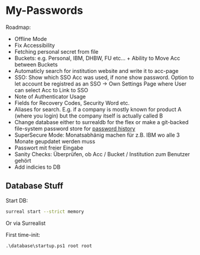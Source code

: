 # My-Passwords

Roadmap:

- Offline Mode
- Fix Accessibility
- Fetching personal secret from file
- Buckets: e.g. Personal, IBM, DHBW, FU etc... + Ability to Move Acc between Buckets
- Automaticly search for institution website and write it to acc-page
- SSO: Show which SSO Acc was used, if none show password. Option to let account be registred as an SSO -> Own Settings Page where User can select Acc to Link to SSO
- Note of Authenticator Usage
- Fields for Recovery Codes, Security Word etc.
- Aliases for search. E.g. if a company is mostly known for product A (where you login) but the company itself is actually called B
- Change database either to surrealdb for the flex or make a git-backed file-system password store for [password history](https://www.youtube.com/watch?v=FhwsfH2TpFA)
- SuperSecure Mode: Monatsabhänig machen für z.B. IBM wo alle 3 Monate geupdatet werden muss
- Passwort mit freier Eingabe
- Sanity Checks: Überprüfen, ob Acc / Bucket / Institution zum Benutzer gehört
- Add indicies to DB

## Database Stuff

Start DB:

```sh
surreal start --strict memory
```

Or via Surrealist

First time-init:

```pwsh
.\database\startup.ps1 root root
```
